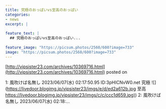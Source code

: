 ```yaml
---
title: 究極のおっぱいvs至高のおっぱい
categories:
- news
excerpt: |
  
feature_text: |
  ## 究極のおっぱいvs至高のおっぱい...
  
feature_image: "https://picsum.photos/2560/600?image=733"
image: "https://picsum.photos/2560/600?image=733"
---
```


[http://vipsister23.com/archives/10369716.html](http://vipsister23.com/archives/10369716.html)
posted on 

<!--more-->

1: 風吹けば名無し 2023/06/07(水) 02:17:50.95 ID:3pHICNvW0.net 究極 ![](https://livedoor.blogimg.jp/vipsister23/imgs/e/d/ed2a612b.jpg 至高 [https://livedoor.blogimg.jp/vipsister23/imgs/c/c/ccc1d659.jpg)](https://livedoor.blogimg.jp/vipsister23/imgs/c/c/ccc1d659.jpg)) 2: 風吹けば名無し 2023/06/07(水) 02:18:...
